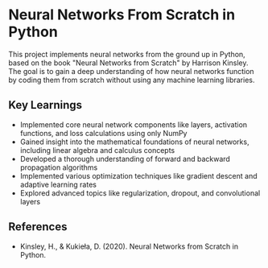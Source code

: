 # Neural Networks From Scratch in Python

This project implements neural networks from the ground up in Python, based on the book "Neural Networks from Scratch" by Harrison Kinsley. The goal is to gain a deep understanding of how neural networks function by coding them from scratch without using any machine learning libraries.

## Key Learnings

- Implemented core neural network components like layers, activation functions, and loss calculations using only NumPy
- Gained insight into the mathematical foundations of neural networks, including linear algebra and calculus concepts
- Developed a thorough understanding of forward and backward propagation algorithms
- Implemented various optimization techniques like gradient descent and adaptive learning rates
- Explored advanced topics like regularization, dropout, and convolutional layers

## References

- Kinsley, H., & Kukieła, D. (2020). Neural Networks from Scratch in Python. 


